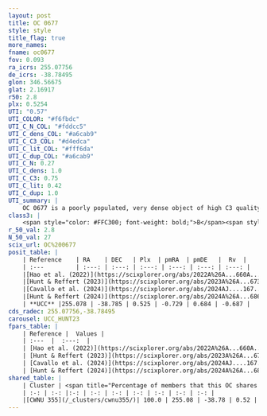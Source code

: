 ```yaml
---
layout: post
title: OC 0677
style: style
title_flag: true
more_names: 
fname: oc0677
fov: 0.093
ra_icrs: 255.07756
de_icrs: -38.78495
glon: 346.56675
glat: 2.16917
r50: 2.8
plx: 0.5254
UTI: "0.57"
UTI_COLOR: "#f6fbdc"
UTI_C_N_COL: "#fddcc5"
UTI_C_dens_COL: "#a6cab9"
UTI_C_C3_COL: "#d4edca"
UTI_C_lit_COL: "#fff6da"
UTI_C_dup_COL: "#a6cab9"
UTI_C_N: 0.27
UTI_C_dens: 1.0
UTI_C_C3: 0.75
UTI_C_lit: 0.42
UTI_C_dup: 1.0
UTI_summary: |
    OC 0677 is a poorly populated, very dense object of high C3 quality. It was recently reported in the literature. This object shares a large percentage of members with a later reported entry.
class3: |
    <span style="color: #FFC300; font-weight: bold;">B</span><span style="color: green; font-weight: bold;">A</span>
r_50_val: 2.8
N_50_val: 27
scix_url: OC%200677
posit_table: |
    | Reference    | RA    | DEC   | Plx  | pmRA  | pmDE   |  Rv  |
    | :---         | :---: | :---: | :---: | :---: | :---: | :---: |
    |[Hao et al. (2022)](https://scixplorer.org/abs/2022A%26A...660A...4H) | 255.064 | -38.784 | 0.518 | -0.756 | 0.663 | -- |
    |[Hunt & Reffert (2023)](https://scixplorer.org/abs/2023A%26A...673A.114H) | 255.056 | -38.782 | 0.536 | -0.733 | 0.688 | 10.675 |
    |[Cavallo et al. (2024)](https://scixplorer.org/abs/2024AJ....167...12C) | 255.076 | -38.787 | 0.536 | -- | -- | -- |
    |[Hunt & Reffert (2024)](https://scixplorer.org/abs/2024A%26A...686A..42H) | 255.056 | -38.782 | 0.536 | -0.733 | 0.688 | 10.675 |
    | **UCC** |255.078 | -38.785 | 0.525 | -0.729 | 0.684 | -0.687 | 
cds_radec: 255.07756,-38.78495
carousel: UCC_HUNT23
fpars_table: |
    | Reference |  Values |
    | :---  |  :---:  |
    | [Hao et al. (2022)](https://scixplorer.org/abs/2022A%26A...660A...4H) | `AG=2.1, age=7.0, Z=0.016` |
    | [Hunt & Reffert (2023)](https://scixplorer.org/abs/2023A%26A...673A.114H) | `AV50=3.075, diffAV50=2.071, MOD50=11.186, logAge50=8.268` |
    | [Cavallo et al. (2024)](https://scixplorer.org/abs/2024AJ....167...12C) | `AV50=3.14, dMod50=11.09, logAge50=8.65, [Fe/H]50=-0.25` |
    | [Hunt & Reffert (2024)](https://scixplorer.org/abs/2024A%26A...686A..42H) | `MassJ=414.967` |
shared_table: |
    | Cluster | <span title="Percentage of members that this OC shares with the ones listed">%</span>   | RA   | DEC   | Plx   | pmRA  | pmDE  | Rv | UTI |
    | :-: | :-: |:-: | :-: | :-: | :-: | :-: | :-: | :-: |
    |[CWNU 355](/_clusters/cwnu355/)| 100.0 | 255.08 | -38.78 | 0.52 | -0.73 | 0.73 | -9.44 |0.35 |
---
```

